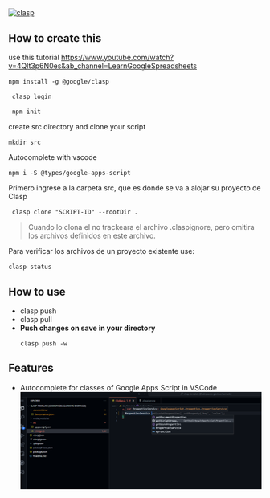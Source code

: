 ##

[![clasp](https://img.shields.io/badge/built%20with-clasp-4285f4.svg)](https://github.com/google/clasp)

## How to create this
use this tutorial https://www.youtube.com/watch?v=4Qlt3p6N0es&ab_channel=LearnGoogleSpreadsheets
```
npm install -g @google/clasp
```

```
 clasp login
```
```
 npm init
```

create src directory and clone your script

```
mkdir src
```
Autocomplete with vscode 
```
npm i -S @types/google-apps-script   
```

Primero ingrese a la carpeta src, que es donde se va a alojar su proyecto de Clasp

```
 clasp clone "SCRIPT-ID" --rootDir .
 ```

> Cuando lo clona el no trackeara el archivo .claspignore, pero omitira los archivos definidos en este archivo.

 Para verificar los archivos de un proyecto existente use:
 ```
 clasp status
 ```

 ## How to use 

 

- clasp push
- clasp pull
- **Push changes on save in your directory**
    ```
    clasp push -w
    ```

## Features

- Autocomplete for classes of Google Apps Script in VSCode
![Autocomplete for classes of Google Apps Script in VSCode](autocomplete.png)